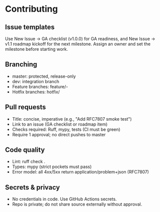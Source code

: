 # Contributing

## Issue templates
Use New Issue → GA checklist (v1.0.0) for GA readiness, and New Issue → v1.1 roadmap kickoff for the next milestone.
Assign an owner and set the milestone before starting work.

## Branching
- master: protected, release-only
- dev: integration branch
- Feature branches: feature/<area>-<short-name>
- Hotfix branches: hotfix/<short-name>

## Pull requests
- Title: concise, imperative (e.g., "Add RFC7807 smoke test")
- Link to an issue (GA checklist or roadmap item)
- Checks required: Ruff, mypy, tests (CI must be green)
- Require 1 approval; no direct pushes to master

## Code quality
- Lint: ruff check .
- Types: mypy (strict pockets must pass)
- Error model: all 4xx/5xx return application/problem+json (RFC7807)

## Secrets & privacy
- No credentials in code. Use GitHub Actions secrets.
- Repo is private; do not share source externally without approval.
